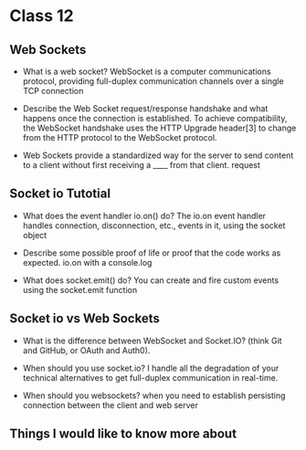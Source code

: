 # Class 12

## Web Sockets

- What is a web socket? WebSocket is a computer communications protocol, providing full-duplex communication channels over a single TCP connection

- Describe the Web Socket request/response handshake and what happens once the connection is established. To achieve compatibility, the WebSocket handshake uses the HTTP Upgrade header[3] to change from the HTTP protocol to the WebSocket protocol.

- Web Sockets provide a standardized way for the server to send content to a client without first receiving a ____ from that client. request

## Socket io Tutotial

- What does the event handler io.on() do? The io.on event handler handles connection, disconnection, etc., events in it, using the socket object

- Describe some possible proof of life or proof that the code works as expected. io.on with a console.log

- What does socket.emit() do? You can create and fire custom events using the socket.emit function

## Socket io vs Web Sockets

- What is the difference between WebSocket and Socket.IO? (think Git and GitHub, or OAuth and Auth0). 

- When should you use socket.io? I handle all the degradation of your technical alternatives to get full-duplex communication in real-time.

- When should you websockets? when you need to establish persisting connection between the client and web server

## Things I would like to know more about

